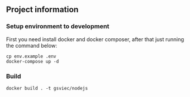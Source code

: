 ## Project information


### Setup environment to development

First you need install docker and docker composer, after that just running the command below:

```
cp env.example .env
docker-compose up -d 
```


### Build

`docker build . -t gsviec/nodejs`
